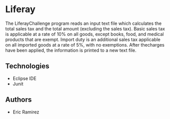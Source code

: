 # Liferay

The LiferayChallenge program reads an input text file which calculates the total sales tax and the total amount (excluding the sales tax). Basic sales tax is applicable at a rate of 10% on all goods, except books, food, and medical products that are exempt. Import duty is an additional sales tax applicable on all imported goods at a rate of 5%, with no exemptions. After thecharges have been applied, the information is printed to a new text file.

## Technologies
* Eclipse IDE
* Junit

## Authors
* Eric Ramirez
